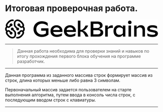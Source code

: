 # Итоговая проверочная работа.
![gitpic](gB.png)

---
>Данная работа необходима для проверки знаний и навыков по итогу прохождения первого блока обучения на программе разработчик.
---
Данная программа из заданного массива строк формирует массив из строк, длина которых меньше либо равна 3 символам.

Первоначальный массив задается пользователем на старте выполнения алгоритма, путем ввода в консоль числа строк, с последующим вводом строк с клавиатуры.

---

